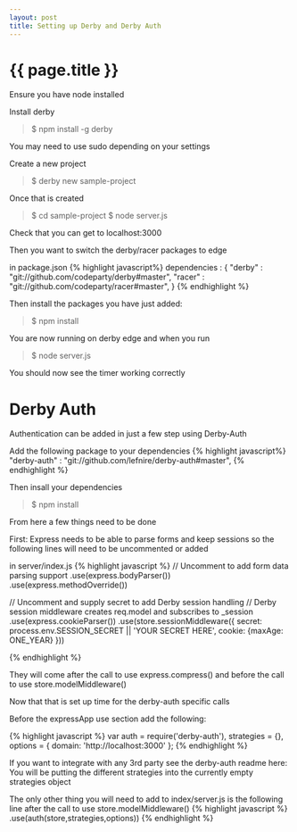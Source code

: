 ```yaml
---
layout: post
title: Setting up Derby and Derby Auth
---
```


{{ page.title }}
================

Ensure you have node installed

Install derby
>$ npm install -g derby

You may need to use sudo depending on your settings

Create a new project
>$ derby new sample-project

Once that is created
>$ cd sample-project
>$ node server.js

Check that you can get to localhost:3000

Then you want to switch the derby/racer packages to edge

in package.json
{% highlight javascript%}
	dependencies : {
		"derby" : "git://github.com/codeparty/derby#master",
		"racer" : "git://github.com/codeparty/racer#master",
	}
{% endhighlight %}

Then install the packages you have just added:

>$ npm install

You are now running on derby edge and when you run
>$ node server.js

You should now see the timer working correctly

Derby Auth
===========
Authentication can be added in just a few step using Derby-Auth

Add the following package to your dependencies
{% highlight javascript%}
	"derby-auth" : "git://github.com/lefnire/derby-auth#master",
{% endhighlight %}

Then insall your dependencies
>$ npm install

From here a few things need to be done

First:
Express needs to be able to parse forms and keep sessions so the following lines will need to be uncommented or added

in server/index.js
{% highlight javascript %}
	// Uncomment to add form data parsing support
  .use(express.bodyParser())
  .use(express.methodOverride())

  // Uncomment and supply secret to add Derby session handling
  // Derby session middleware creates req.model and subscribes to _session
  .use(express.cookieParser())
  .use(store.sessionMiddleware({
    secret: process.env.SESSION_SECRET || 'YOUR SECRET HERE',
    cookie: {maxAge: ONE_YEAR}
  }))

{% endhighlight %}

They will come after the call to use express.compress() and before the call to use store.modelMiddleware()

Now that that is set up time for the derby-auth specific calls

Before the expressApp use section add the following:

{% highlight javascript %}
	var auth = require('derby-auth'),
	    strategies = {},
	    options = {
	      domain: 'http://localhost:3000'
	    };
{% endhighlight %}

If you want to integrate with any 3rd party see the derby-auth readme here: <LINK> You will be putting the different strategies into the currently empty strategies object

The only other thing you will need to add to index/server.js is the following line after the call to use store.modelMiddleware()
{% highlight javascript %}
	.use(auth(store,strategies,options))
{% endhighlight %}